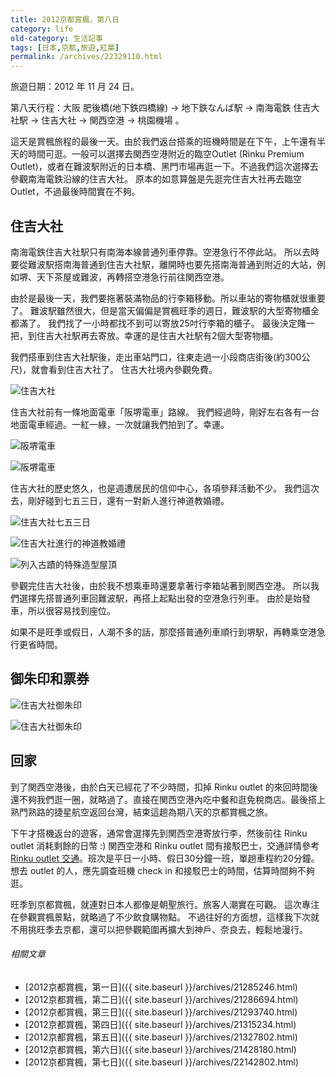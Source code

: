 ```yaml
---
title: 2012京都賞楓，第八日
category: life
old-category: 生活記事
tags: [日本,京都,旅遊,紅葉]
permalink: /archives/22329110.html
---
```


旅遊日期：2012 年 11 月 24 日。

第八天行程：大阪 肥後橋(地下鉄四橋線) -> 地下鉄なんば駅 -> 南海電鉄 住吉大社駅 -> 住吉大社 -> 関西空港 -> 桃園機場 。

這天是賞楓旅程的最後一天。由於我們返台搭乘的班機時間是在下午，上午還有半天的時間可逛。一般可以選擇去関西空港附近的臨空Outlet (Rinku Premium Outlet)，或者在難波駅附近的日本橋、黑門市場再逛一下。不過我們這次選擇去參觀南海電鉄沿線的住吉大社。
原本的如意算盤是先逛完住吉大社再去臨空Outlet，不過最後時間實在不夠。

<!--more-->

## 住吉大社

南海電鉄住吉大社駅只有南海本線普通列車停靠。空港急行不停此站。
所以去時要從難波駅搭南海普通到住吉大社駅，離開時也要先搭南海普通到附近的大站，例如堺、天下茶屋或難波，再轉搭空港急行前往関西空港。

由於是最後一天，我們要拖著裝滿物品的行李箱移動。所以車站的寄物櫃就很重要了。
難波駅雖然很大，但是當天偏偏是賞楓旺季的週日，難波駅的大型寄物櫃全都滿了。
我們找了一小時都找不到可以寄放25吋行李箱的櫃子。
最後決定賭一把，到住吉大社駅再去寄放。幸運的是住吉大社駅有2個大型寄物櫃。

我們搭車到住吉大社駅後，走出車站門口，往東走過一小段商店街後(約300公尺)，就會看到住吉大社了。
住吉大社境內參觀免費。

![住吉大社](https://i.imgur.com/GdPAquw.jpg)

住吉大社前有一條地面電車「阪堺電車」路線。
我們經過時，剛好左右各有一台地面電車經過。一紅一綠，一次就讓我們拍到了。幸運。

![阪堺電車](https://i.imgur.com/xzJa1XJ.jpg)

![阪堺電車](https://i.imgur.com/92UaKI0.jpg)

住吉大社的歷史悠久，也是週遭居民的信仰中心，各項參拜活動不少。
我們這次去，剛好碰到七五三日，還有一對新人進行神道教婚禮。

![住吉大社七五三日](https://i.imgur.com/rOVjJ65.jpg)

![住吉大社進行的神道教婚禮](https://i.imgur.com/BA4tn8g.jpg)

![列入古蹟的特殊造型屋頂](https://i.imgur.com/YepQpwV.jpg)

參觀完住吉大社後，由於我不想乘車時還要拿著行李箱站著到関西空港。
所以我們選擇先搭普通列車回難波駅，再搭上起點出發的空港急行列車。
由於是始發車，所以很容易找到座位。

如果不是旺季或假日，人潮不多的話，那麼搭普通列車順行到堺駅，再轉乘空港急行更省時間。

## 御朱印和票券

![住吉大社御朱印](https://i.imgur.com/MQD8qFU.jpg)

![住吉大社御朱印](https://i.imgur.com/wJPsss4.jpg)

## 回家

到了関西空港後，由於白天已經花了不少時間，扣掉 Rinku outlet 的來回時間後還不夠我們逛一圈，就略過了。直接在関西空港內吃中餐和逛免稅商店。最後搭上熟門熟路的捷星航空返回台灣，結束這趟為期八天的京都賞楓之旅。

下午才搭機返台的遊客，通常會選擇先到関西空港寄放行李，然後前往 Rinku outlet 消耗剩餘的日幣 :) 
関西空港和 Rinku outlet 間有接駁巴士，交通詳情參考 [Rinku outlet 交通](http://www.premiumoutlets.co.jp/cht/shop/rinku/access/)。班次是平日一小時、假日30分鐘一班，單趟車程約20分鐘。想去 outlet 的人，應先調查班機 check in 和接駁巴士的時間，估算時間夠不夠逛。

旺季到京都賞楓，就連對日本人都像是朝聖旅行。旅客人潮實在可觀。
這次專注在參觀賞楓景點，就略過了不少飲食購物點。
不過往好的方面想，這樣我下次就不用挑旺季去京都，還可以把參觀範圍再擴大到神戶、奈良去，輕鬆地漫行。

###### 相關文章

* [2012京都賞楓，第一日]({{ site.baseurl }}/archives/21285246.html)
* [2012京都賞楓，第二日]({{ site.baseurl }}/archives/21286694.html)
* [2012京都賞楓，第三日]({{ site.baseurl }}/archives/21293740.html)
* [2012京都賞楓，第四日]({{ site.baseurl }}/archives/21315234.html)
* [2012京都賞楓，第五日]({{ site.baseurl }}/archives/21327802.html)
* [2012京都賞楓，第六日]({{ site.baseurl }}/archives/21428180.html)
* [2012京都賞楓，第七日]({{ site.baseurl }}/archives/22142802.html)
